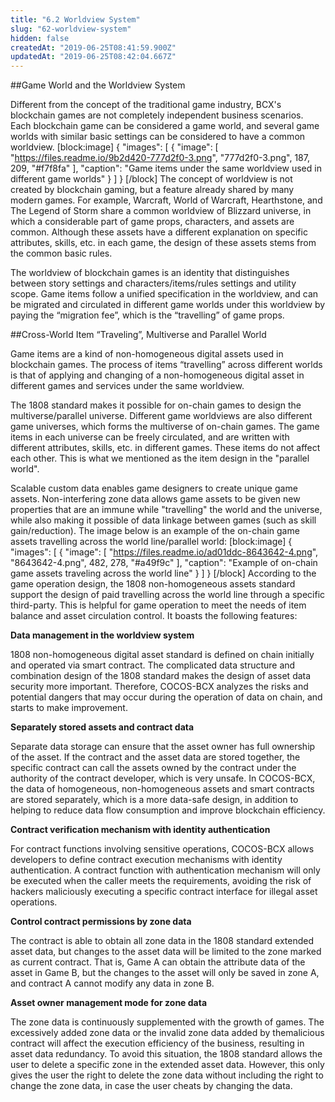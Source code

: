 ```yaml
---
title: "6.2 Worldview System"
slug: "62-worldview-system"
hidden: false
createdAt: "2019-06-25T08:41:59.900Z"
updatedAt: "2019-06-25T08:42:04.667Z"
---
```

##Game World and the Worldview System

Different from the concept of the traditional game industry, BCX's blockchain games are not completely independent business scenarios. Each blockchain​ game can be considered a game world, and several game worlds with similar basic settings can be considered to have a common worldview.
[block:image]
{
  "images": [
    {
      "image": [
        "https://files.readme.io/9b2d420-777d2f0-3.png",
        "777d2f0-3.png",
        187,
        209,
        "#f7f8fa"
      ],
      "caption": "Game items under the same worldview used in different game worlds"
    }
  ]
}
[/block]
The concept of worldview is not created by blockchain gaming, but a feature already shared by many modern games. For example, Warcraft, World of Warcraft, Hearthstone, and The Legend of Storm share a common worldview of Blizzard universe, in which a considerable part of game props, characters, and assets are common. Although these assets have a different explanation on specific attributes, skills, etc. in each game, the design of these assets stems from the common basic rules.

The worldview of blockchain games is an identity that distinguishes between story settings and characters/items/rules settings and utility scope. Game items follow a unified specification in the worldview, and can be migrated and circulated in different game worlds under this worldview by paying the “migration fee”, which is the “travelling” of game props.


##Cross-World Item “Traveling”, Multiverse and Parallel World

Game items are a kind of non-homogeneous digital assets used in blockchain games. The process of items “travelling” across different worlds is that of applying and changing of a non-homogeneous digital asset in different games and services under the same worldview.

The 1808 standard makes it possible for on-chain games to design the multiverse/parallel universe. Different game worldviews are also different game universes, which forms the multiverse of on-chain games. The game items in each universe can be freely circulated, and are written with different attributes, skills, etc. in different games. These items do not affect each other. This is what we mentioned as the item design in the "parallel world".

Scalable custom data enables game designers to create unique game assets. Non-interfering zone data allows game assets to be given new properties that are an immune while "travelling" the world and the universe, while also making it possible of data linkage between games (such as skill gain/reduction). The image below is an example of the on-chain game assets travelling​ across the world line/parallel world:
[block:image]
{
  "images": [
    {
      "image": [
        "https://files.readme.io/ad01ddc-8643642-4.png",
        "8643642-4.png",
        482,
        278,
        "#a49f9c"
      ],
      "caption": "Example of on-chain game assets traveling across the world line"
    }
  ]
}
[/block]
According to the game operation design, the 1808 non-homogeneous assets standard support the design of paid travelling across the world line through a specific third-party. This is helpful for game operation to meet the needs of item balance and asset circulation control. It boasts the following features:

**Data management in the worldview system**

1808 non-homogeneous digital asset standard is defined on chain initially and operated via smart contract. The complicated data structure and combination design of the 1808 standard makes the design of asset data security more important. Therefore, COCOS-BCX analyzes the risks and potential dangers that may occur during the operation of data on chain, and starts to make improvement.

**Separately stored assets and contract data**

Separate data storage can ensure that the asset owner has full ownership of the asset. If the contract and the asset data are stored together, the specific contract can call the assets owned by the contract under the authority of the contract developer, which is very unsafe. In COCOS-BCX, the data of homogeneous, non-homogeneous assets and smart contracts are stored separately, which is a more data-safe design, in addition to helping to reduce data flow consumption and improve blockchain efficiency.

**Contract verification mechanism with identity authentication**

For contract functions involving sensitive operations, COCOS-BCX allows developers to define contract execution mechanisms with identity authentication. A contract function with authentication mechanism will only be executed when the caller meets the requirements, avoiding the risk of hackers maliciously executing a specific contract interface for illegal asset operations.

**Control contract permissions by zone data**

The contract is able to obtain all zone data in the 1808 standard extended asset data, but changes to the asset data will be limited to the zone marked as current contract. That is, Game A can obtain the attribute data of the asset in Game B, but the changes to the asset will only be saved in zone A, and contract A cannot modify any data in zone B.

**Asset owner management mode for zone data**

The zone data is continuously supplemented with the growth of games. The excessively added zone data or the invalid zone data added by the ​malicious contract will affect the execution efficiency of the business, resulting in asset data redundancy. To avoid this situation, the 1808 standard allows the user to delete a specific zone in the extended asset data. However, this only gives the user the right to delete the zone data without including the right to change the zone data, in case the user cheats by changing the data.
